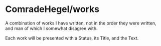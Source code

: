 # ComradeHegel/works
A combination of works I have written, not in the order they were written, and man of which I somewhat disagree with.

Each work will be presented with a Status, its Title, and the Text.
